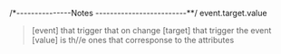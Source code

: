 /*---------------Notes -------------------------**/ 
event.target.value 
> [event] that trigger that on change
> [target] that trigger the event
> [value] is th//e ones that corresponse to the attributes 
